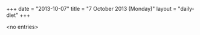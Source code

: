 +++
date = "2013-10-07"
title = "7 October 2013 (Monday)"
layout = "daily-diet"
+++


\<no entries\>

